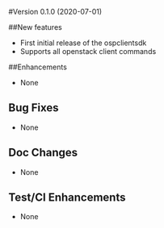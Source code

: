 #Version 0.1.0 (2020-07-01)

##New features
* First initial release of the ospclientsdk
* Supports all openstack client commands

##Enhancements
* None

## Bug Fixes
* None

## Doc Changes
* None

## Test/CI Enhancements
* None